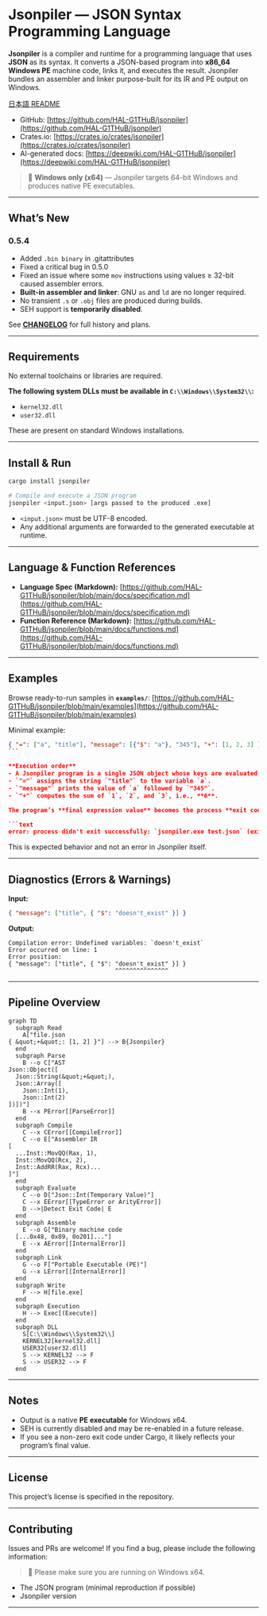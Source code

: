 # Jsonpiler — JSON Syntax Programming Language

**Jsonpiler** is a compiler and runtime for a programming language that uses **JSON** as its syntax.  It converts a JSON-based program into **x86\_64 Windows PE** machine code, links it, and executes the result.
Jsonpiler bundles an assembler and linker purpose-built for its IR and PE output on Windows.

[日本語 README](https://github.com/HAL-G1THuB/jsonpiler/blob/main/README-ja.md)

- GitHub: [https://github.com/HAL-G1THuB/jsonpiler](https://github.com/HAL-G1THuB/jsonpiler)
- Crates.io: [https://crates.io/crates/jsonpiler](https://crates.io/crates/jsonpiler)
- AI-generated docs: [https://deepwiki.com/HAL-G1THuB/jsonpiler](https://deepwiki.com/HAL-G1THuB/jsonpiler)

> 🚨 **Windows only (x64)** — Jsonpiler targets 64-bit Windows and produces native PE executables.

---

## What’s New

### 0.5.4

- Added `.bin binary` in .gitattributes
- Fixed a critical bug in 0.5.0
- Fixed an issue where some `mov` instructions using values ≥ 32-bit caused assembler errors.
- **Built-in assembler and linker**: GNU `as` and `ld` are no longer required.
- No transient `.s` or `.obj` files are produced during builds.
- SEH support is **temporarily disabled**.

See **[CHANGELOG](https://github.com/HAL-G1THuB/jsonpiler/blob/main/CHANGELOG.md)** for full history and plans.

---

## Requirements

No external toolchains or libraries are required.

**The following system DLLs must be available in `C:\\Windows\\System32\\`:**

- `kernel32.dll`
- `user32.dll`

These are present on standard Windows installations.

---

## Install & Run

```bash
cargo install jsonpiler

# Compile and execute a JSON program
jsonpiler <input.json> [args passed to the produced .exe]
```

- `<input.json>` must be UTF-8 encoded.
- Any additional arguments are forwarded to the generated executable at runtime.

---

## Language & Function References

- **Language Spec (Markdown):** [https://github.com/HAL-G1THuB/jsonpiler/blob/main/docs/specification.md](https://github.com/HAL-G1THuB/jsonpiler/blob/main/docs/specification.md)
- **Function Reference (Markdown):** [https://github.com/HAL-G1THuB/jsonpiler/blob/main/docs/functions.md](https://github.com/HAL-G1THuB/jsonpiler/blob/main/docs/functions.md)

---

## Examples

Browse ready-to-run samples in **`examples/`**:
[https://github.com/HAL-G1THuB/jsonpiler/blob/main/examples](https://github.com/HAL-G1THuB/jsonpiler/blob/main/examples)

Minimal example:

````json
{ "=": ["a", "title"], "message": [{"$": "a"}, "345"], "+": [1, 2, 3] }
```

**Execution order**
- A Jsonpiler program is a single JSON object whose keys are evaluated **sequentially**.
- `"="` assigns the string `"title"` to the variable `a`.
- `"message"` prints the value of `a` followed by `"345"`.
- `"+"` computes the sum of `1`, `2`, and `3`, i.e., **6**.

The program’s **final expression value** becomes the process **exit code**. Running under `cargo run` may look like this (Windows reports process exit code 6):

```text
error: process didn't exit successfully: `jsonpiler.exe test.json` (exit code: 6)
````

This is expected behavior and not an error in Jsonpiler itself.

---

## Diagnostics (Errors & Warnings)

**Input:**

```json
{ "message": ["title", { "$": "doesn't_exist" }] }
```

**Output:**

```text
Compilation error: Undefined variables: `doesn't_exist`
Error occurred on line: 1
Error position:
{ "message": ["title", { "$": "doesn't_exist" }] }
                              ^^^^^^^^^^^^^^^
```

---

## Pipeline Overview

```mermaid
graph TD
  subgraph Read
    A["file.json
{ &quot;+&quot;: [1, 2] }"] --> B{Jsonpiler}
  end
  subgraph Parse
    B --o C["AST
Json::Object([
  Json::String(&quot;+&quot;),
  Json::Array([
    Json::Int(1),
    Json::Int(2)
])])"]
    B --x PError[[ParseError]]
  end
  subgraph Compile
    C --x CError[[CompileError]]
    C --o E["Assembler IR
[
  ...Inst::MovQQ(Rax, 1),
  Inst::MovQQ(Rcx, 2),
  Inst::AddRR(Rax, Rcx)...
]"]
  end
  subgraph Evaluate
    C --o D["Json::Int(Temporary Value)"]
    C --x EError[[TypeError or ArityError]]
    D -->|Detect Exit Code| E
  end
  subgraph Assemble
    E --o G["Binary machine code
  [...0x48, 0x89, 0o201]..."]
    E --x AError[[InternalError]]
  end
  subgraph Link
    G --o F["Portable Executable (PE)"]
    G --x LError[[InternalError]]
  end
  subgraph Write
    F --> H[file.exe]
  end
  subgraph Execution
    H --> Exec[(Execute)]
  end
  subgraph DLL
    S[C:\\Windows\\System32\\]
    KERNEL32[kernel32.dll]
    USER32[user32.dll]
    S --> KERNEL32 --> F
    S --> USER32 --> F
  end
```

---

## Notes

- Output is a native **PE executable** for Windows x64.
- SEH is currently disabled and may be re-enabled in a future release.
- If you see a non-zero exit code under Cargo, it likely reflects your program’s final value.

---

## License

This project’s license is specified in the repository.

---

## Contributing

Issues and PRs are welcome! If you find a bug, please include the following information:

> 🚨 Please make sure you are running on Windows x64.

- The JSON program (minimal reproduction if possible)
- Jsonpiler version

---
